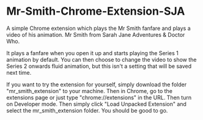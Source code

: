 # Mr-Smith-Chrome-Extension-SJA
A simple Chrome extension which plays the Mr Smith fanfare and plays a video of his animation. Mr Smith from Sarah Jane Adventures &amp; Doctor Who.

It plays a fanfare when you open it up and starts playing the Series 1 animation by default. You can then choose to change the video to show the Series 2 onwards fluid animation, but this isn't a setting that will be saved next time. 

If you want to try the extension for yourself, simply download the folder "mr_smith_extension" to your machine.
Then in Chrome, go to the extensions page or just type "chrome://extensions" in the URL. Then turn on Developer mode. 
Then simply click "Load Unpacked Extension" and select the mr_smith_extension folder. 
You should be good to go. 
